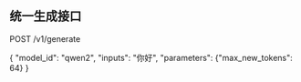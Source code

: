 ## 统一生成接口

POST /v1/generate

{
  "model_id": "qwen2", 
  "inputs": "你好",
  "parameters": {"max_new_tokens": 64}
}
